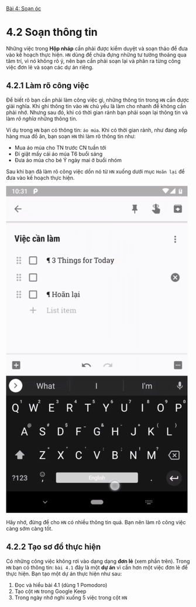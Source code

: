 [Bài 4: Soạn óc](README.md)

# 4.2 Soạn thông tin

Những việc trong **Hộp nháp** cần phải được kiểm duyệt và soạn thảo để đưa vào kế hoạch thực hiện.
`HN` dùng để chứa đựng những tư tưởng thoáng qua tâm trí, vì nó không rõ ý, nên bạn cần phải soạn lại và phân ra từng công việc đơn lẻ và soạn các dự án riêng.

## 4.2.1 Làm rõ công việc

Để biết rõ bạn cần phải làm công việc gì, những thông tin trong `HN` cần được giải nghĩa.
Khi ghi thông tin vào `HN` chủ yếu là làm cho nhanh để không cần phải nhớ.
Nhưng sau đó, khi có thời gian rảnh bạn phải soạn lại thông tin và làm _rõ nghĩa_ những thông tin.

Ví dụ trong `HN` bạn có thông tin: `áo múa`.
Khi có thời gian rảnh, như đang xếp hàng mua đồ ăn, bạn soạn `HN` thì làm rõ thông tin như:

* Mua áo múa cho TN trước CN tuần tới
* Đi giặt mấy cái áo múa T6 buổi sáng
* Đưa áo múa cho bé Ý ngày mai ở buổi nhóm

Sau khi bạn đã làm rõ công việc dồn nó từ `HN` xuống dưới mục `Hoãn lại` để đưa vào kế hoạch thực hiện.

<img src="/chapter-4/vn/c4-google-keep-in-tray.gif" />

Hãy nhớ, đừng để cho `HN` có nhiều thông tin quá.
Bạn nên làm rõ công việc càng sớm càng tốt.

## 4.2.2 Tạo sơ đồ thực hiện

Có những công việc không rơi vào dạng dạng **đơn lẻ** (xem phần trên).
Trong `HN` bạn có thông tin: `bài 4.1` đây là một **dự án** vì cần hơn một việc đơn lẻ để thực hiện.
Bạn tạo một dự án thực hiện như sau:

1. Đọc và hiểu bài 4.1 (dùng 1 Pomodoro)
2. Tạo cột `HN` trong Google Keep
3. Trong ngày nhớ nghi xuống 5 việc trong cột `HN`
